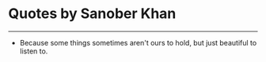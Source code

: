 # Quotes by Sanober Khan

---

- Because some things sometimes aren't ours to hold, but just beautiful to listen to.
